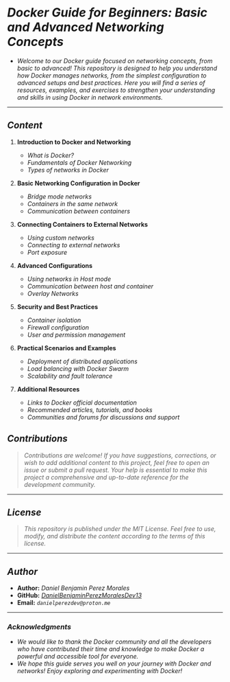 <!-- Author: Daniel Benjamin Perez Morales -->
<!-- GitHub: https://github.com/DanielBenjaminPerezMoralesDev13 -->
<!-- GitLab: https://gitlab.com/DanielBenjaminPerezMoralesDev13 -->
<!-- Email: danielperezdev@proton.me -->

# ***Docker Guide for Beginners: Basic and Advanced Networking Concepts***

- *Welcome to our Docker guide focused on networking concepts, from basic to advanced! This repository is designed to help you understand how Docker manages networks, from the simplest configuration to advanced setups and best practices. Here you will find a series of resources, examples, and exercises to strengthen your understanding and skills in using Docker in network environments.*

---

## ***Content***

1. **Introduction to Docker and Networking**
    - *What is Docker?*
    - *Fundamentals of Docker Networking*
    - *Types of networks in Docker*

2. **Basic Networking Configuration in Docker**
    - *Bridge mode networks*
    - *Containers in the same network*
    - *Communication between containers*

3. **Connecting Containers to External Networks**
    - *Using custom networks*
    - *Connecting to external networks*
    - *Port exposure*

4. **Advanced Configurations**
    - *Using networks in Host mode*
    - *Communication between host and container*
    - *Overlay Networks*

5. **Security and Best Practices**
    - *Container isolation*
    - *Firewall configuration*
    - *User and permission management*

6. **Practical Scenarios and Examples**
    - *Deployment of distributed applications*
    - *Load balancing with Docker Swarm*
    - *Scalability and fault tolerance*

7. **Additional Resources**
    - *Links to Docker official documentation*
    - *Recommended articles, tutorials, and books*
    - *Communities and forums for discussions and support*

## ***Contributions***

> *Contributions are welcome! If you have suggestions, corrections, or wish to add additional content to this project, feel free to open an issue or submit a pull request. Your help is essential to make this project a comprehensive and up-to-date reference for the development community.*

---

## ***License***

> *This repository is published under the MIT License. Feel free to use, modify, and distribute the content according to the terms of this license.*

---

## ***Author***

- **Author:** *Daniel Benjamin Perez Morales*
- **GitHub:** *[DanielBenjaminPerezMoralesDev13](https://github.com/DanielBenjaminPerezMoralesDev13 "https://github.com/DanielBenjaminPerezMoralesDev13")*
- **Email:** *`danielperezdev@proton.me`*

---

### ***Acknowledgments***

- *We would like to thank the Docker community and all the developers who have contributed their time and knowledge to make Docker a powerful and accessible tool for everyone.*
- *We hope this guide serves you well on your journey with Docker and networks! Enjoy exploring and experimenting with Docker!*
